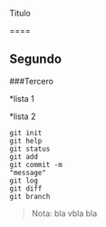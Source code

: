 Titulo

====

## Segundo

###Tercero

*lista 1

*lista 2

```
git init
git help
git status
git add
git commit -m
"message"
git log
git diff
git branch

```
> Nota: bla vbla bla